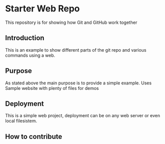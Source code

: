 # Starter Web Repo

This repository is for showing how Git and GitHub work together

## Introduction
This is an example to show different parts of the git repo and various commands using a web. 

## Purpose

As stated above the main purpose is to provide a simple example.
Uses Sample website with plenty of files for demos

## Deployment

This is a simple web project, deployment can be on any web server or even local filesistem.

## How to contribute
